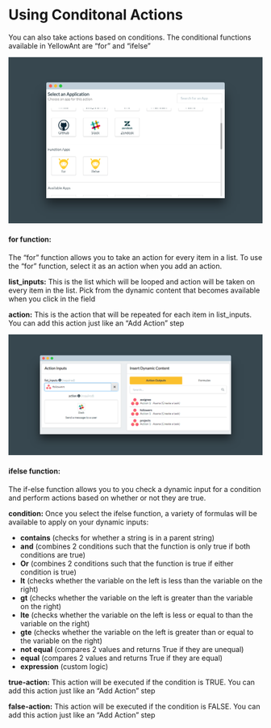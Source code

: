 # Using Conditonal Actions

You can also take actions based on conditions. The conditional functions available in YellowAnt are “for” and “ifelse”

![&quot;for&quot; and &quot;ifelse&quot; conditional actions are available in YellowAnt](../../../.gitbook/assets/screely-1536731916789.png)

#### **for function:**

The “for” function allows you to take an action for every item in a list. To use the “for” function, select it as an action when you add an action.

**list\_inputs:** This is the list which will be looped and action will be taken on every item in the list. Pick from the dynamic content that becomes available when you click in the field

**action:** This is the action that will be repeated for each item in list\_inputs. You can add this action just like an “Add Action” step

![An example of using the &quot;for&quot; conditional action](../../../.gitbook/assets/screely-1536732040323.png)

#### **ifelse function:**

The if-else function allows you to you check a dynamic input for a condition and perform actions based on whether or not they are true.

**condition:** Once you select the ifelse function, a variety of formulas will be available to apply on your dynamic inputs:

* **contains** \(checks for whether a string is in a parent string\)
* **and** \(combines 2 conditions such that the function is only true if both conditions are true\)
* **Or** \(combines 2 conditions such that the function is true if either condition is true\)
* **lt** \(checks whether the variable on the left is less than the variable on the right\)
* **gt** \(checks whether the variable on the left is greater than the variable on the right\)
* **lte** \(checks whether the variable on the left is less or equal to than the variable on the right\)
* **gte** \(checks whether the variable on the left is greater than or equal to the variable on the right\)
* **not equal** \(compares 2 values and returns True if they are unequal\)
* **equal**  \(compares 2 values and returns True if they are equal\)
* **expression** \(custom logic\)

**true-action:** This action will be executed if the condition is TRUE. You can add this action just like an “Add Action” step

**false-action:** This action will be executed if the condition is FALSE. You can add this action just like an “Add Action” step  


